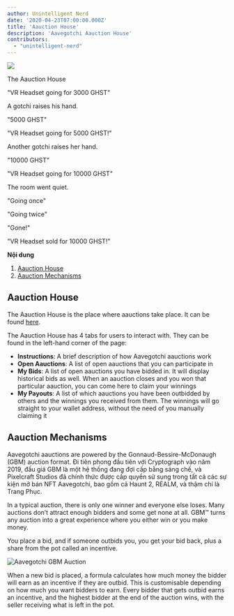 ```yaml
---
author: Unintelligent Nerd
date: '2020-04-23T07:00:00.000Z'
title: 'Aauction House'
description: 'Aavegotchi Aauction House'
contributors:
  - "unintelligent-nerd"
---
```


<div class="headerImageContainer">
<img class="headerImage" src="/aauction/auctioneer-gotchi.png">
<p class="headerImageText">The Aauction House</p>
</div>

"VR Headset going for 3000 GHST"

A gotchi raises his hand.

"5000 GHST"

"VR Headset going for 5000 GHST!"

Another gotchi raises her hand.

"10000 GHST"

"VR Headset going for 10000 GHST"

The room went quiet.

"Going once"

"Going twice"

"Gone!"

"VR Headset sold for 10000 GHST!"

<div class="contentsBox">

**Nội dung**

<ol>
<li><a href=#aauction-house>Aauction House</a></li>
<li><a href=#aauction-mechanisms>Aauction Mechanisms</a></li>
</ol>

</div>

## Aauction House

The Aauction House is the place where aauctions take place. It can be found [here](https://aavegotchi.com/auction).

The Aauction House has 4 tabs for users to interact with. They can be found in the left-hand corner of the page:

* **Instructions**: A brief description of how Aavegotchi aauctions work
* **Open Aauctions**: A list of open aauctions that you can participate in
* **My Bids**: A list of open aauctions you have bidded in. It will display historical bids as well. When an aauction closes and you won that particular aauction, you can come here to claim your winnings
* **My Payouts**: A list of which aauctions you have been outbidded by others and the winnings you received from them. The winnings will go straight to your wallet address, without the need of you manually claiming it

## Aauction Mechanisms

Aavegotchi aauctions are powered by the Gonnaud-Bessire-McDonaugh (GBM) auction format. Đi tiên phong đầu tiên với Cryptograph vào năm 2019, đấu giá GBM là một hệ thống đang đợi cấp bằng sáng chế, và Pixelcraft Studios đã chính thức được cấp quyền sử sụng trong tất cả các sự kiện mở bán NFT Aavegotchi, bao gồm cả Haunt 2, REALM, và thậm chí là Trang Phục.

In a typical auction, there is only one winner and everyone else loses. Many auctions don’t attract enough bidders and some get none at all. GBM™ turns any auction into a great experience where you either win or you make money.

You place a bid, and if someone outbids you, you get your bid back, plus a share from the pot called an incentive.

<img class = "bodyImage" src = "/aauction/gbm-auction.png" alt = "Aavegotchi GBM Auction" />

When a new bid is placed, a formula calculates how much money the bidder will earn as an incentive if they are outbid. This is customisable depending on how much you want bidders to earn. Every bidder that gets outbid earns an incentive, and the highest bidder at the end of the auction wins, with the seller receiving what is left in the pot.